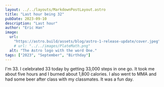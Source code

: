```yaml
---
layout: ../../layouts/MarkdownPostLayout.astro
title: "Last hour being 32"
pubDate: 2023-09-10
description: "Last hour"
author: "Eric Han"
image:
  url:
    "https://astro.build/assets/blog/astro-1-release-update/cover.jpeg"
    # url: "../../images/PlateMath.png"
  alt: "The Astro logo with the word One."
tags: ["2023", "September", "Birthday"]
---
```


I'm 33. I celebrated 33 today by getting 33,000 steps in one go. It took me about five hours and I burned about 1,800 calories. I also went to MMA and had some beer after class with my classmates. It was a fun day.
